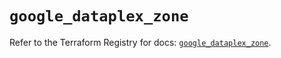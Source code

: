 # `google_dataplex_zone`

Refer to the Terraform Registry for docs: [`google_dataplex_zone`](https://registry.terraform.io/providers/hashicorp/google-beta/5.23.0/docs/resources/google_dataplex_zone).
